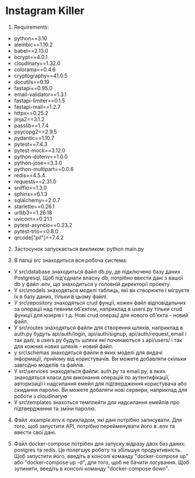 
Instagram Killer
================

1) Requirements:
  - python==3.10
  - alembic==1.10.2
  - babel==2.13.0
  - bcrypt==4.0.1
  - cloudinary==1.32.0
  - colorama==0.4.6
  - cryptography==41.0.5
  - docutils==0.19
  - fastapi==0.95.0
  - email-validator==1.3.1
  - fastapi-limiter==0.1.5
  - fastapi-mail==1.2.7
  - httpx==0.25.2
  - jinja2==3.1.2
  - passlib==1.7.4
  - psycopg2==2.9.5
  - pydantic==1.10.7
  - pytest==7.4.3
  - pytest-mock==3.12.0
  - python-dotenv==1.0.0
  - python-jose==3.3.0
  - python-multipart==0.0.6
  - redis==4.5.4
  - requests==2.31.0
  - sniffio==1.3.0
  - sphinx==6.1.3
  - sqlalchemy==2.0.7
  - starlette==0.26.1
  - urllib3==1.26.18
  - uvicorn==0.21.1
  - pytest-asyncio==0.23.2
  - pytest-trio==0.8.0
  - qrcode["pil"]==7.4.2

2) Застосунок запускається викликом: python main.py

3) В папці src знаходиться вся робоча система:
  -  У src\database знаходиться файл db.py, де підключено базу даних Postgresql, Щоб під'єднати власну db, потрібно ввести дані з вашої db у файл .env, що знаходиться у головній директорії проекту. 
  -  У src\models знаходяться моделі таблиць, які ви створюєте і мігруєте їх в базу даних, тільки в цьому файлі.
  -  У src\repository знаходяться crud фунції, кожен файл відповідальних за операції над певним об'єктом, наприклад в users.py тільки crud функції для юзерів і т.д. Нові crud операцї для нового об'єкта - новий файл.
  -  У src\routes знаходяться файли для створення шляхів, наприклад в auth.py будуть api/auth/login, api/auth/signup, api/auth/request_email і так далі, в users.py будуть шляхи які починаються з api/users/ і так для кожних нових шляхів - новий файл.
  -  у src\schemas знаходяться файли в яких моделі для видачі інформації, прийому від користувачів. Ви можете добавляти скільки завгодно моделів та файлів. 
  -  У src\services знаходяться файли: auth.py та email.py, в яких знаходяться класи для виконання операцій по аутентифікації, авторизації і надсилання емейл для підтвердження користувача або скидання паролю. Ви можете добаляти нові сервери, наприклад для роботи з cloudinaryю
  -  У src\templates знахоться темплейти для надсилання емейлів про підтвердження та зміни паролю. 
4) Файл .example.env є прикладом, які дані потрібно записувати. Для того, щоб запустити API, потрібно перейменувати його в .env та ввести свої дані.

5) Файл docker-compose потрібен для запуску відразу двох баз даних: postgres та redis. Це полегшує роботу та збільшує продуктивність. Щоб запустити його, введіть в консолі команду "docker-compose up" або "docker-compose up -d", для того, щоб не бачити логування. Щоб зупинити, введіть в консолі команду "docker-compose down".
